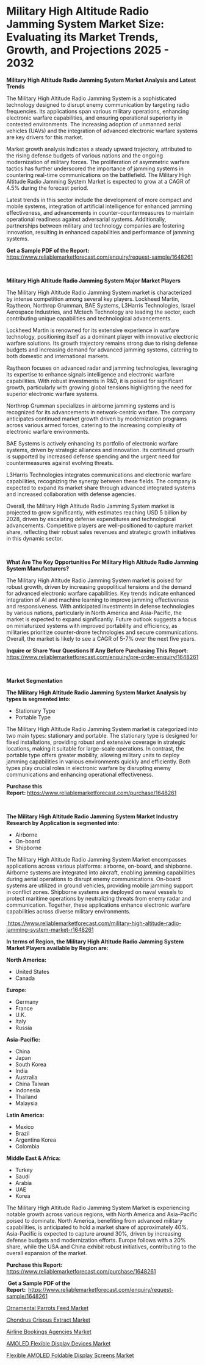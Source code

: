 <p><h1>Military High Altitude Radio Jamming System Market Size: Evaluating its Market Trends, Growth, and Projections 2025 - 2032</h1></p><p><strong>Military High Altitude Radio Jamming System Market Analysis and Latest Trends</strong></p>
<p><p>The Military High Altitude Radio Jamming System is a sophisticated technology designed to disrupt enemy communication by targeting radio frequencies. Its applications span various military operations, enhancing electronic warfare capabilities, and ensuring operational superiority in contested environments. The increasing adoption of unmanned aerial vehicles (UAVs) and the integration of advanced electronic warfare systems are key drivers for this market.</p><p>Market growth analysis indicates a steady upward trajectory, attributed to the rising defense budgets of various nations and the ongoing modernization of military forces. The proliferation of asymmetric warfare tactics has further underscored the importance of jamming systems in countering real-time communications on the battlefield. The Military High Altitude Radio Jamming System Market is expected to grow at a CAGR of 4.5% during the forecast period.</p><p>Latest trends in this sector include the development of more compact and mobile systems, integration of artificial intelligence for enhanced jamming effectiveness, and advancements in counter-countermeasures to maintain operational readiness against adversarial systems. Additionally, partnerships between military and technology companies are fostering innovation, resulting in enhanced capabilities and performance of jamming systems.</p></p>
<p><strong>Get a Sample PDF of the Report:&nbsp;</strong> <a href="https://www.reliablemarketforecast.com/enquiry/request-sample/1648261?utm_campaign=1885&utm_medium=2&utm_source=Github&utm_content=ia&utm_term=25032025&utm_id=military-high-altitude-radio-jamming-system">https://www.reliablemarketforecast.com/enquiry/request-sample/1648261</a></p>
<p>&nbsp;</p>
<p><strong>Military High Altitude Radio Jamming System Major Market Players</strong></p>
<p><p>The Military High Altitude Radio Jamming System market is characterized by intense competition among several key players. Lockheed Martin, Raytheon, Northrop Grumman, BAE Systems, L3Harris Technologies, Israel Aerospace Industries, and Mctech Technology are leading the sector, each contributing unique capabilities and technological advancements.</p><p>Lockheed Martin is renowned for its extensive experience in warfare technology, positioning itself as a dominant player with innovative electronic warfare solutions. Its growth trajectory remains strong due to rising defense budgets and increasing demand for advanced jamming systems, catering to both domestic and international markets.</p><p>Raytheon focuses on advanced radar and jamming technologies, leveraging its expertise to enhance signals intelligence and electronic warfare capabilities. With robust investments in R&D, it is poised for significant growth, particularly with growing global tensions highlighting the need for superior electronic warfare systems.</p><p>Northrop Grumman specializes in airborne jamming systems and is recognized for its advancements in network-centric warfare. The company anticipates continued market growth driven by modernization programs across various armed forces, catering to the increasing complexity of electronic warfare environments.</p><p>BAE Systems is actively enhancing its portfolio of electronic warfare systems, driven by strategic alliances and innovation. Its continued growth is supported by increased defense spending and the urgent need for countermeasures against evolving threats.</p><p>L3Harris Technologies integrates communications and electronic warfare capabilities, recognizing the synergy between these fields. The company is expected to expand its market share through advanced integrated systems and increased collaboration with defense agencies.</p><p>Overall, the Military High Altitude Radio Jamming System market is projected to grow significantly, with estimates reaching USD 5 billion by 2028, driven by escalating defense expenditures and technological advancements. Competitive players are well-positioned to capture market share, reflecting their robust sales revenues and strategic growth initiatives in this dynamic sector.</p></p>
<p>&nbsp;</p>
<p><strong>What Are The Key Opportunities For Military High Altitude Radio Jamming System Manufacturers?</strong></p>
<p><p>The Military High Altitude Radio Jamming System market is poised for robust growth, driven by increasing geopolitical tensions and the demand for advanced electronic warfare capabilities. Key trends indicate enhanced integration of AI and machine learning to improve jamming effectiveness and responsiveness. With anticipated investments in defense technologies by various nations, particularly in North America and Asia-Pacific, the market is expected to expand significantly. Future outlook suggests a focus on miniaturized systems with improved portability and efficiency, as militaries prioritize counter-drone technologies and secure communications. Overall, the market is likely to see a CAGR of 5-7% over the next five years.</p></p>
<p><strong>Inquire or Share Your Questions If Any Before Purchasing This Report:</strong> <a href="https://www.reliablemarketforecast.com/enquiry/pre-order-enquiry/1648261?utm_campaign=1885&utm_medium=2&utm_source=Github&utm_content=ia&utm_term=25032025&utm_id=military-high-altitude-radio-jamming-system">https://www.reliablemarketforecast.com/enquiry/pre-order-enquiry/1648261</a></p>
<p>&nbsp;</p>
<p><strong>Market Segmentation</strong></p>
<p><strong>The Military High Altitude Radio Jamming System Market Analysis by types is segmented into:</strong></p>
<p><ul><li>Stationary Type</li><li>Portable Type</li></ul></p>
<p><p>The Military High Altitude Radio Jamming System market is categorized into two main types: stationary and portable. The stationary type is designed for fixed installations, providing robust and extensive coverage in strategic locations, making it suitable for large-scale operations. In contrast, the portable type offers greater mobility, allowing military units to deploy jamming capabilities in various environments quickly and efficiently. Both types play crucial roles in electronic warfare by disrupting enemy communications and enhancing operational effectiveness.</p></p>
<p><strong>Purchase this Report:&nbsp;</strong><a href="https://www.reliablemarketforecast.com/purchase/1648261?utm_campaign=1885&utm_medium=2&utm_source=Github&utm_content=ia&utm_term=25032025&utm_id=military-high-altitude-radio-jamming-system">https://www.reliablemarketforecast.com/purchase/1648261</a></p>
<p>&nbsp;</p>
<p><strong>The Military High Altitude Radio Jamming System Market Industry Research by Application is segmented into:</strong></p>
<p><ul><li>Airborne</li><li>On-board</li><li>Shipborne</li></ul></p>
<p><p>The Military High Altitude Radio Jamming System Market encompasses applications across various platforms: airborne, on-board, and shipborne. Airborne systems are integrated into aircraft, enabling jamming capabilities during aerial operations to disrupt enemy communications. On-board systems are utilized in ground vehicles, providing mobile jamming support in conflict zones. Shipborne systems are deployed on naval vessels to protect maritime operations by neutralizing threats from enemy radar and communication. Together, these applications enhance electronic warfare capabilities across diverse military environments.</p></p>
<p><a href="https://www.reliablemarketforecast.com/military-high-altitude-radio-jamming-system-market-r1648261?utm_campaign=1885&utm_medium=2&utm_source=Github&utm_content=ia&utm_term=25032025&utm_id=military-high-altitude-radio-jamming-system">&nbsp;https://www.reliablemarketforecast.com/military-high-altitude-radio-jamming-system-market-r1648261</a></p>
<p><strong>In terms of Region, the Military High Altitude Radio Jamming System Market Players available by Region are:</strong></p>
<p>
    <p> <strong> North America: </strong>
        <ul>
            <li>United States</li>
            <li>Canada</li>
        </ul>
        </p> 
    <p> <strong> Europe: </strong>
        <ul>
            <li>Germany</li>
            <li>France</li>
            <li>U.K.</li>
            <li>Italy</li>
            <li>Russia</li>
        </ul>
        </p> 
    <p> <strong> Asia-Pacific: </strong>
        <ul>
            <li>China</li>
            <li>Japan</li>
            <li>South Korea</li>
            <li>India</li>
            <li>Australia</li>
            <li>China Taiwan</li>
            <li>Indonesia</li>
            <li>Thailand</li>
            <li>Malaysia</li>
        </ul>
        </p> 
    <p> <strong> Latin America: </strong>
        <ul>
            <li>Mexico</li>
            <li>Brazil</li>
            <li>Argentina Korea</li>
            <li>Colombia</li>
        </ul>
        </p> 
    <p> <strong> Middle East & Africa: </strong>
        <ul>
            <li>Turkey</li>
            <li>Saudi</li>
            <li>Arabia</li>
            <li>UAE</li>
            <li>Korea</li>
        </ul>
    </p>
    </p>
<p><p>The Military High Altitude Radio Jamming System Market is experiencing notable growth across various regions, with North America and Asia-Pacific poised to dominate. North America, benefiting from advanced military capabilities, is anticipated to hold a market share of approximately 40%. Asia-Pacific is expected to capture around 30%, driven by increasing defense budgets and modernization efforts. Europe follows with a 20% share, while the USA and China exhibit robust initiatives, contributing to the overall expansion of the market.</p></p>
<p><strong>Purchase this Report: </strong><a href="https://www.reliablemarketforecast.com/purchase/1648261?utm_campaign=1885&utm_medium=2&utm_source=Github&utm_content=ia&utm_term=25032025&utm_id=military-high-altitude-radio-jamming-system">https://www.reliablemarketforecast.com/purchase/1648261</a></p>
<p>&nbsp;<strong>Get a Sample PDF of the Report:&nbsp;&nbsp;</strong><a href="https://www.reliablemarketforecast.com/enquiry/request-sample/1648261?utm_campaign=1885&utm_medium=2&utm_source=Github&utm_content=ia&utm_term=25032025&utm_id=military-high-altitude-radio-jamming-system">https://www.reliablemarketforecast.com/enquiry/request-sample/1648261</a></p>
<p><strong></strong></p>
<p><p><a href="https://github.com/gallatannyv6/Market-Research-Report-List-1/blob/main/ornamental-parrots-feed-market.md?utm_campaign=1885&utm_medium=2&utm_source=Github&utm_content=ia&utm_term=25032025&utm_id=military-high-altitude-radio-jamming-system">Ornamental Parrots Feed Market</a></p><p><a href="https://github.com/guzmabugbyf1/Market-Research-Report-List-1/blob/main/chondrus-crispus-extract-market.md?utm_campaign=1885&utm_medium=2&utm_source=Github&utm_content=ia&utm_term=25032025&utm_id=military-high-altitude-radio-jamming-system">Chondrus Crispus Extract Market</a></p><p><a href="https://github.com/wwwkeltoum/Market-Research-Report-List-5/blob/main/airline-bookings-agencies-market.md?utm_campaign=1885&utm_medium=2&utm_source=Github&utm_content=ia&utm_term=25032025&utm_id=military-high-altitude-radio-jamming-system">Airline Bookings Agencies Market</a></p><p><a href="https://github.com/waackheidtn5/Market-Research-Report-List-1/blob/main/amoled-flexible-display-devices-market.md?utm_campaign=1885&utm_medium=2&utm_source=Github&utm_content=ia&utm_term=25032025&utm_id=military-high-altitude-radio-jamming-system">AMOLED Flexible Display Devices Market</a></p><p><a href="https://github.com/melascalbirp/Market-Research-Report-List-1/blob/main/flexible-amoled-foldable-display-screens-market.md?utm_campaign=1885&utm_medium=2&utm_source=Github&utm_content=ia&utm_term=25032025&utm_id=military-high-altitude-radio-jamming-system">Flexible AMOLED Foldable Display Screens Market</a></p></p>